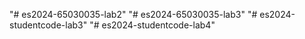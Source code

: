 "# es2024-65030035-lab2" 
"# es2024-65030035-lab3" 
"# es2024-studentcode-lab3" 
"# es2024-studentcode-lab4" 
